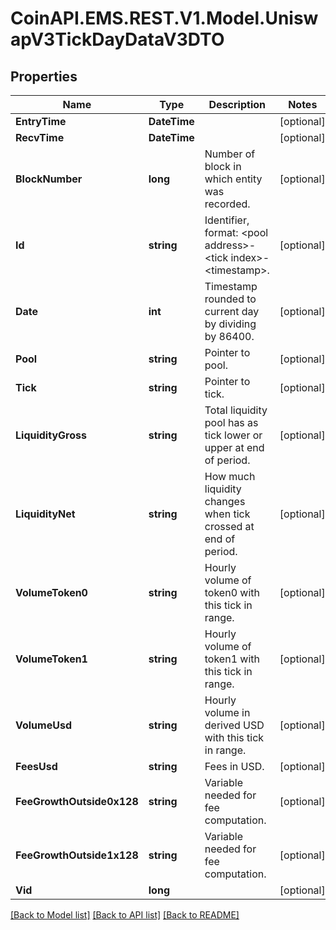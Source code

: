 
# CoinAPI.EMS.REST.V1.Model.UniswapV3TickDayDataV3DTO

## Properties

Name | Type | Description | Notes
------------ | ------------- | ------------- | -------------
**EntryTime** | **DateTime** |  | [optional] 
**RecvTime** | **DateTime** |  | [optional] 
**BlockNumber** | **long** | Number of block in which entity was recorded. | [optional] 
**Id** | **string** | Identifier, format: &lt;pool address&gt;-&lt;tick index&gt;-&lt;timestamp&gt;. | [optional] 
**Date** | **int** | Timestamp rounded to current day by dividing by 86400. | [optional] 
**Pool** | **string** | Pointer to pool. | [optional] 
**Tick** | **string** | Pointer to tick. | [optional] 
**LiquidityGross** | **string** | Total liquidity pool has as tick lower or upper at end of period. | [optional] 
**LiquidityNet** | **string** | How much liquidity changes when tick crossed at end of period. | [optional] 
**VolumeToken0** | **string** | Hourly volume of token0 with this tick in range. | [optional] 
**VolumeToken1** | **string** | Hourly volume of token1 with this tick in range. | [optional] 
**VolumeUsd** | **string** | Hourly volume in derived USD with this tick in range. | [optional] 
**FeesUsd** | **string** | Fees in USD. | [optional] 
**FeeGrowthOutside0x128** | **string** | Variable needed for fee computation. | [optional] 
**FeeGrowthOutside1x128** | **string** | Variable needed for fee computation. | [optional] 
**Vid** | **long** |  | [optional] 

[[Back to Model list]](../README.md#documentation-for-models)
[[Back to API list]](../README.md#documentation-for-api-endpoints)
[[Back to README]](../README.md)

